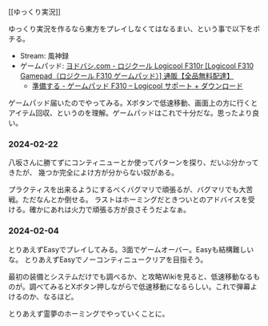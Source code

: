 [[ゆっくり実況]]

ゆっくり実況を作るなら東方をプレイしなくてはなるまい、という事で以下をポチる。

- Stream: 風神録
- ゲームパッド: [ヨドバシ.com - ロジクール Logicool F310r [Logicool F310 Gamepad（ロジクール F310 ゲームパッド）] 通販【全品無料配達】](https://www.yodobashi.com/product-detail/100000001001732201/)
  - [準備する - ゲームパッド F310 – Logicool サポート + ダウンロード](https://support.logi.com/hc/ja/articles/360024326793)

ゲームパッド届いたのでやってみる。Xボタンで低速移動、画面上の方に行くとアイテム回収、というのを理解。ゲームパッドはこれで十分だな。思ったより良い。

### 2024-02-22

八坂さんに勝てずにコンティニューとか使ってパターンを探り、だいぶ分かってきたが、
幾つか完全によけ方が分からない奴がある。

プラクティスを出来るようにするべくバグマリで頑張るが、バグマリでも大苦戦。ただなんとか倒せる。
ラストはホーミングだときついとのアドバイスを受ける。確かにあれは火力で頑張る方が良さそうだよなぁ。


### 2024-02-04

とりあえずEasyでプレイしてみる。3面でゲームオーバー。Easyも結構難しいな。
とりあえずEasyでノーコンティニュークリアを目指そう。

最初の装備とシステムだけでも調べるか、と攻略Wikiを見ると、低速移動なるものが。調べてみるとXボタン押しながらで低速移動になるらしい。これで弾幕よけるのか、なるほど。

とりあえず霊夢のホーミングでやっていくことに。